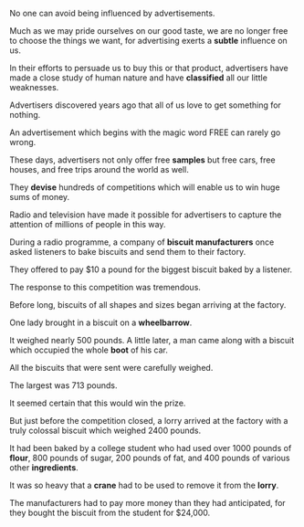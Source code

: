 No one can avoid being influenced by advertisements. 

Much as we may pride ourselves on our good taste, we are no longer free to choose the things we want, for advertising exerts a **subtle** influence on us. 

In their efforts to persuade us to buy this or that product, advertisers have made a close study of human nature and have **classified** all our little weaknesses.



Advertisers discovered years ago that all of us love to get something for nothing. 

An advertisement which begins with the magic word FREE can rarely go wrong. 

These days, advertisers not only offer free **samples** but free cars, free houses, and free trips around the world as well. 

They **devise** hundreds of competitions which will enable us to win huge sums of money. 

Radio and television have made it possible for advertisers to capture the attention of millions of people in this way.



During a radio programme, a company of **biscuit manufacturers** once asked listeners to bake biscuits and send them to their factory. 

They offered to pay $10 a pound for the biggest biscuit baked by a listener. 

The response to this competition was tremendous. 

Before long, biscuits of all shapes and sizes began arriving at the factory. 

One lady brought in a biscuit on a **wheelbarrow**. 

It weighed nearly 500 pounds. A little later, a man came along with a biscuit which occupied the whole **boot** of his car. 

All the biscuits that were sent were carefully weighed. 

The largest was 713 pounds. 

It seemed certain that this would win the prize. 

But just before the competition closed, a lorry arrived at the factory with a truly colossal biscuit which weighed 2400 pounds. 

It had been baked by a college student who had used over 1000 pounds of **flour**, 800 pounds of sugar, 200 pounds of fat, and 400 pounds of various other **ingredients**. 

It was so heavy that a **crane** had to be used to remove it from the **lorry**. 

The manufacturers had to pay more money than they had anticipated, for they bought the biscuit from the student for $24,000.